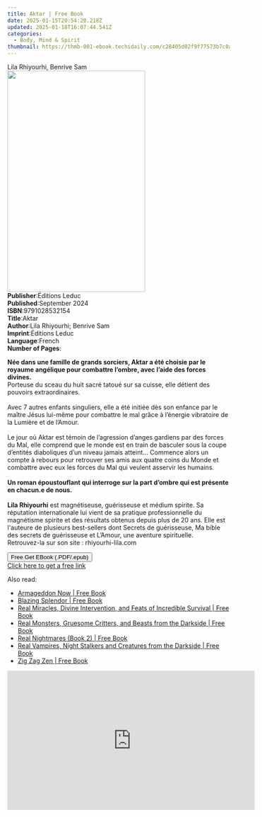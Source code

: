 ```yaml
---
title: Aktar | Free Book
date: 2025-01-15T20:54:20.218Z
updated: 2025-01-18T16:07:44.541Z
categories:
  - Body, Mind & Spirit
thumbnail: https://thmb-001-ebook.techidaily.com/c28405d02f9f77573b7c0acdeee593d4303ae0ab6db243fd243a78fd4503679e.jpg
---
```

<main id="book-container">
  <div class="flex flex-col">
    <div class="book-brief flex-1 py-6 px-4 sm:p-6 md:py-10 md:px-8">
      <!-- brief-->
      <div class="book-brief-main">Lila Rhiyourhi, Benrive Sam</div>
    </div>
    <div
      class="book-meta-info flex-1 grid gap-4 col-start-1 col-end-3 row-start-1 sm:mb-6 sm:grid-cols-4 lg:gap-6 lg:col-start-2 lg:row-end-6 lg:row-span-6 lg:mb-0"
    >
      <div
        class="book-meta-info-left place-content-center mt-4 p-4 text-sm leading-6 col-start-2 col-span-2 dark:text-slate-400"
      >
        <img
          class="w-full h-500 object-cover rounded-lg sm:h-255 sm:col-span-2 lg:col-span-full"
          src="https://img-001-ebook.techidaily.com/0d35d6656ee6ef52a92f7834639729b5b61a9bef53937967b42b648a938b6e78.jpg"
          alt=""
          width="312"
          height="500"
        />
      </div>
      <div
        class="book-meta-info-right mt-2 col-start-1 row-start-2 col-span-3 self-center"
      >
        <!-- meta data  -->
        <div class="flex flex-col px-4 md:px-8">
          <div class="flex-1">
            <strong>Publisher</strong>:<span class="px-2">Éditions Leduc</span>
          </div>
          <div class="flex-1">
            <strong>Published</strong>:<span class="px-2">September 2024</span>
          </div>
          <div class="flex-1">
            <strong>ISBN</strong>:<span class="px-2">9791028532154</span>
          </div>
          <div class="flex-1">
            <strong>Title</strong>:<span class="px-2">Aktar</span>
          </div>
          <div class="flex-1">
            <strong>Author</strong>:<span class="px-2"
              >Lila Rhiyourhi; Benrive Sam</span
            >
          </div>
          <div class="flex-1">
            <strong>Imprint</strong>:<span class="px-2">Éditions Leduc</span>
          </div>
          <div class="flex-1">
            <strong>Language</strong>:<span class="px-2">French</span>
          </div>
          <div class="flex-1">
            <strong>Number of Pages</strong>:<span class="px-2"></span>
          </div>
        </div>
      </div>
    </div>
    <div class="book-description flex-1 py-6 px-4 sm:p-6 md:py-10 md:px-8">
      <div class="book-description-main">
        <div accordion-content="" id="description">
          <p>
            <strong
              >Née dans une famille de grands sorciers, Aktar a été choisie par
              le royaume angélique pour combattre l’ombre, avec l’aide des
              forces divines.</strong
            >
            <br />Porteuse du sceau du huit sacré tatoué sur sa cuisse, elle
            détient des pouvoirs extraordinaires. <br /><br />Avec 7 autres
            enfants singuliers, elle a été initiée dès son enfance par le maître
            Jésus lui-même pour combattre le mal grâce à l’énergie vibratoire de
            la Lumière et de l’Amour. <br /><br />Le jour où Aktar est témoin de
            l’agression d’anges gardiens par des forces du Mal, elle comprend
            que le monde est en train de basculer sous la coupe d’entités
            diaboliques d’un niveau jamais atteint… Commence alors un compte à
            rebours pour retrouver ses amis aux quatre coins du Monde et
            combattre avec eux les forces du Mal qui veulent asservir les
            humains. <br /><br /><strong
              >Un roman époustouflant qui interroge sur la part d’ombre qui est
              présente en chacun.e de nous.</strong
            >
            <br /><br /><strong>Lila Rhiyourhi</strong> est magnétiseuse,
            guérisseuse et médium spirite. Sa réputation internationale lui
            vient de sa pratique professionnelle du magnétisme spirite et des
            résultats obtenus depuis plus de 20 ans. Elle est l'auteure de
            plusieurs best-sellers dont Secrets de guérisseuse, Ma bible des
            secrets de guérisseuse et L’Amour, une aventure spirituelle.
            <br />Retrouvez-la sur son site : rhiyourhi-lila.com
          </p>
        </div>
        <div class="accordion-fader"></div>
      </div>
    </div>
    <div class="book-excerpts flex-1 py-6 px-4 sm:p-6 md:py-10 md:px-8"></div>
    <div
      class="book-about-author flex-1 py-6 px-4 sm:p-6 md:py-10 md:px-8"
    ></div>
    <div class="book-free-get flex-1 py-6 px-4 sm:p-6 md:py-10 md:px-8">
      <button
        id="btn-free-get"
        class="bg-blue-500 hover:bg-blue-700 text-white font-bold py-2 px-4 rounded"
      >
        Free Get EBook (.PDF/.epub)
      </button>
      <div id="countdown-display" class="px-2 text-lg mt-2"></div>
      <a
        id="free-link"
        class="hidden bg-blue-500 hover:bg-blue-700 text-white font-bold py-2 px-4 rounded"
        href="https://www.ebooks.com/en-us/book/211465218/aktar/lila-rhiyourhi/"
        target="_blank"
        >Click here to get a free link</a
      >
    </div>
    <script>
      let countdownTime = 0;
      let countdownInterval = null;
      document
        .getElementById('btn-free-get')
        .addEventListener('click', startCountdown);
      function startCountdown() {
        countdownTime = new Date().getTime() + 60000 * 3;
        countdownInterval = setInterval(updateCountdown, 1000);
        document.getElementById('btn-free-get').disabled = true;
        document
          .getElementById('btn-free-get')
          .classList.add('bg-gray-500', 'cursor-not-allowed');
      }
      function updateCountdown() {
        let currentTime = new Date().getTime();
        let timeLeft = countdownTime - currentTime;
        let secondsLeft = Math.floor(timeLeft / 1000);
        document.getElementById('countdown-display').innerHTML =
          `Remaining time: ${secondsLeft} seconds.`;
        if (secondsLeft <= 0) {
          clearInterval(countdownInterval);
          document.getElementById('btn-free-get').classList.add('hidden');
          document.getElementById('free-link').classList.remove('hidden');
          document.getElementById('countdown-display').innerHTML = '';
        }
      }
    </script>
  </div>
</main>

<ins class="adsbygoogle"
      style="display:block"
      data-ad-client="ca-pub-7571918770474297"
      data-ad-slot="8358498916"
      data-ad-format="auto"
      data-full-width-responsive="true"></ins>
    

<span class="atpl-alsoreadstyle">Also read:</span>
<div><ul>
<li><a href="https://novels-ebooks.techidaily.com/96489565-9781578593002-armageddon-now/"><u>Armageddon Now | Free Book</u></a></li>
<li><a href="https://novels-ebooks.techidaily.com/96489275-9780990997818-blazing-splendor/"><u>Blazing Splendor | Free Book</u></a></li>
<li><a href="https://novels-ebooks.techidaily.com/96489563-9781578592746-real-miracles-divine-intervention-and-feats-of-incredible-survival/"><u>Real Miracles, Divine Intervention, and Feats of Incredible Survival | Free Book</u></a></li>
<li><a href="https://novels-ebooks.techidaily.com/96489567-9781578593477-real-monsters-gruesome-critters-and-beasts-from-the-darkside/"><u>Real Monsters, Gruesome Critters, and Beasts from the Darkside | Free Book</u></a></li>
<li><a href="https://novels-ebooks.techidaily.com/96489561-9781578594030-real-nightmares-book-2/"><u>Real Nightmares (Book 2) | Free Book</u></a></li>
<li><a href="https://novels-ebooks.techidaily.com/96489564-9781578592869-real-vampires-night-stalkers-and-creatures-from-the-darkside/"><u>Real Vampires, Night Stalkers and Creatures from the Darkside | Free Book</u></a></li>
<li><a href="https://novels-ebooks.techidaily.com/96489225-9780907791638-zig-zag-zen/"><u>Zig Zag Zen | Free Book</u></a></li>
</ul></div>

<!-- affiliate ads begin -->
<iframe width="560" height="315" src="https://www.youtube.com/embed/oB9V7rZzotw?si=d4xrCbq1jKHXGAWN" title="YouTube video player" frameborder="0" allow="accelerometer; autoplay; clipboard-write; encrypted-media; gyroscope; picture-in-picture; web-share" referrerpolicy="strict-origin-when-cross-origin" allowfullscreen></iframe>
<!-- affiliate ads end -->

